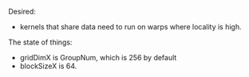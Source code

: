 Desired:

* kernels that share data need to run on warps where locality is high.

The state of things:

* gridDimX is GroupNum, which is 256 by default
* blockSizeX is 64.
